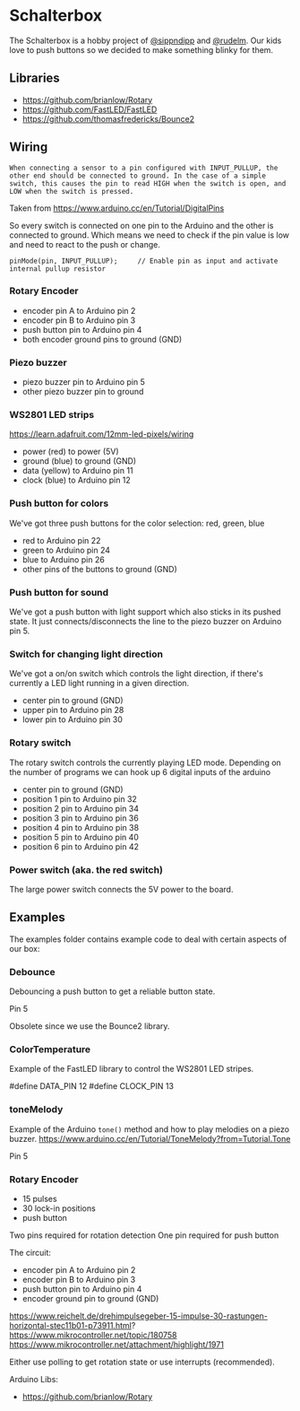 # Schalterbox
The Schalterbox is a hobby project of [@sippndipp](https://twitter.com/sippndipp) and [@rudelm](https://twitter.com/rudelm). Our kids love to push buttons so we decided to make something blinky for them.

## Libraries
* https://github.com/brianlow/Rotary
* https://github.com/FastLED/FastLED
* https://github.com/thomasfredericks/Bounce2


## Wiring
```
When connecting a sensor to a pin configured with INPUT_PULLUP, the other end should be connected to ground. In the case of a simple switch, this causes the pin to read HIGH when the switch is open, and LOW when the switch is pressed.
```
Taken from https://www.arduino.cc/en/Tutorial/DigitalPins

So every switch is connected on one pin to the Arduino and the other is connected to ground. Which means we need to check if the pin value is low and need to react to the push or change.


```
pinMode(pin, INPUT_PULLUP);     // Enable pin as input and activate internal pullup resistor
```

### Rotary Encoder
* encoder pin A to Arduino pin 2
* encoder pin B to Arduino pin 3
* push button pin to Arduino pin 4
* both encoder ground pins to ground (GND)

### Piezo buzzer
* piezo buzzer pin to Arduino pin 5
* other piezo buzzer pin to ground

### WS2801 LED strips
https://learn.adafruit.com/12mm-led-pixels/wiring
* power (red) to power (5V)
* ground (blue) to ground (GND)
* data (yellow) to Arduino pin 11
* clock (blue) to Arduino pin 12

### Push button for colors
We've got three push buttons for the color selection: red, green, blue
* red to Arduino pin 22
* green to Arduino pin 24
* blue to Arduino pin 26
* other pins of the buttons to ground (GND)

### Push button for sound
We've got a push button with light support which also sticks in its pushed state. It just connects/disconnects the line to the piezo buzzer on Arduino pin 5.

### Switch for changing light direction
We've got a on/on switch which controls the light direction, if there's currently a LED light running in a given direction.
* center pin to ground (GND)
* upper pin to Arduino pin 28
* lower pin to Arduino pin 30


### Rotary switch
The rotary switch controls the currently playing LED mode. Depending on the number of programs we can hook up 6 digital inputs of the arduino
* center pin to ground (GND)
* position 1 pin to Arduino pin 32
* position 2 pin to Arduino pin 34
* position 3 pin to Arduino pin 36
* position 4 pin to Arduino pin 38
* position 5 pin to Arduino pin 40
* position 6 pin to Arduino pin 42

### Power switch (aka. the red switch)
The large power switch connects the 5V power to the board.

## Examples
The examples folder contains example code to deal with certain aspects of our box:

### Debounce
Debouncing a push button to get a reliable button state.

Pin 5

Obsolete since we use the Bounce2 library.

### ColorTemperature
Example of the FastLED library to control the WS2801 LED stripes.

#define DATA_PIN    12
#define CLOCK_PIN   13

### toneMelody
Example of the Arduino `tone()` method and how to play melodies on a piezo buzzer. https://www.arduino.cc/en/Tutorial/ToneMelody?from=Tutorial.Tone

Pin 5

### Rotary Encoder
* 15 pulses
* 30 lock-in positions
* push button

Two pins required for rotation detection
One pin required for push button

The circuit:
* encoder pin A to Arduino pin 2
* encoder pin B to Arduino pin 3
* push button pin to Arduino pin 4
* encoder ground pin to ground (GND)

https://www.reichelt.de/drehimpulsegeber-15-impulse-30-rastungen-horizontal-stec11b01-p73911.html?
https://www.mikrocontroller.net/topic/180758
https://www.mikrocontroller.net/attachment/highlight/1971

Either use polling to get rotation state or use interrupts (recommended).

Arduino Libs:
* https://github.com/brianlow/Rotary
